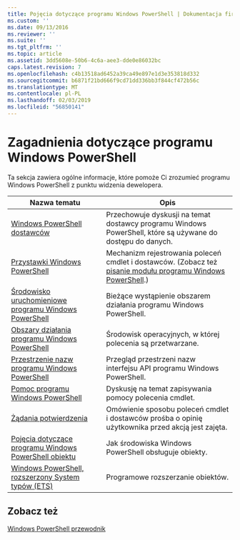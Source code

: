 ```yaml
---
title: Pojęcia dotyczące programu Windows PowerShell | Dokumentacja firmy Microsoft
ms.custom: ''
ms.date: 09/13/2016
ms.reviewer: ''
ms.suite: ''
ms.tgt_pltfrm: ''
ms.topic: article
ms.assetid: 3dd5608e-50b6-4c6a-aee3-dde0e86032bc
caps.latest.revision: 7
ms.openlocfilehash: c4b13518ad6452a39ca49e897e1d3e353818d332
ms.sourcegitcommit: b6871f21bd666f9cd71dd336bb3f844cf472b56c
ms.translationtype: MT
ms.contentlocale: pl-PL
ms.lasthandoff: 02/03/2019
ms.locfileid: "56850141"
---
```

# <a name="windows-powershell-concepts"></a>Zagadnienia dotyczące programu Windows PowerShell

Ta sekcja zawiera ogólne informacje, które pomoże Ci zrozumieć programu Windows PowerShell z punktu widzenia dewelopera.

|Nazwa tematu|Opis|
|----------------|-----------------|
|[Windows PowerShell dostawców](http://msdn.microsoft.com/en-us/a65c5c75-1131-4ade-90d3-a613dbe620e9)|Przechowuje dyskusji na temat dostawcy programu Windows PowerShell, które są używane do dostępu do danych.|
|[Przystawki Windows PowerShell](http://msdn.microsoft.com/en-us/20e081a9-522c-48bf-9f21-faaf8cca2e82)|Mechanizm rejestrowania poleceń cmdlet i dostawców. (Zobacz też [pisanie modułu programu Windows PowerShell](../module/writing-a-windows-powershell-module.md).)|
|[Środowisko uruchomieniowe programu Windows PowerShell](http://msdn.microsoft.com/en-us/949f06e8-0224-4cd3-bbad-a0cebbb5dec8)|Bieżące wystąpienie obszarem działania programu Windows PowerShell.|
|[Obszary działania programu Windows PowerShell](http://msdn.microsoft.com/en-us/a1582cfe-f06d-4aff-adc6-71f49a860ce9)|Środowisk operacyjnych, w której polecenia są przetwarzane.|
|[Przestrzenie nazw programu Windows PowerShell](http://msdn.microsoft.com/en-us/04bd2841-e90c-47d2-8a1f-3aeb3df35176)|Przegląd przestrzeni nazw interfejsu API programu Windows PowerShell.|
|[Pomoc programu Windows PowerShell](http://msdn.microsoft.com/en-us/097b7c1c-a056-4b36-9c86-65b2ee702fc7)|Dyskusję na temat zapisywania pomocy polecenia cmdlet.|
|[Żądania potwierdzenia](../cmdlet/requesting-confirmation-from-cmdlets.md)|Omówienie sposobu poleceń cmdlet i dostawców prośba o opinię użytkownika przed akcją jest zajęta.|
|[Pojęcia dotyczące programu Windows PowerShell obiektu](http://msdn.microsoft.com/en-us/a1449178-b6fd-4ca8-a5e1-d747c2c54181)|Jak środowiska Windows PowerShell obsługuje obiekty.|
|[Windows PowerShell, rozszerzony System typów (ETS)](http://msdn.microsoft.com/en-us/12700631-be23-4e6b-9bf0-81ea0d166353)|Programowe rozszerzanie obiektów.|

## <a name="see-also"></a>Zobacz też

[Windows PowerShell przewodnik](./windows-powershell-programmer-s-guide.md)